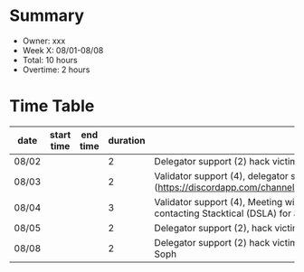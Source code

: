 # Summary
* Owner: xxx
* Week X: 08/01-08/08
* Total: 10 hours
* Overtime: 2 hours

# Time Table
| date  | start time  | end time | duration  |  note |
|---|---|---|---|---|
| 08/02  |   |   | 2  | Delegator support (2) hack victims (2), check $VINCI article  |
| 08/03  |   |   | 2  | Validator support (4), delegator support (3) hack victims (2), testnet explorer issue (https://discordapp.com/channels/532383335348043777/750467092381302977/872199825586798664) |
| 08/04  |   |   | 3  | Validator support (4), Meeting with Sam and Mindstyle about DAO's, researching Prometheus for Harmony, contacting Stacktical (DSLA) for activation  |
| 08/05  |   |   | 2  | Delegator support (2), hack victims, Validator support (5), checking and running Prometheus on testnet node  |
| 08/08  |   |   | 2  | Delegator support (2) hack victims, Explore v2 meeting from Mirror, discussing Harmony node monitoring with Soph  |
